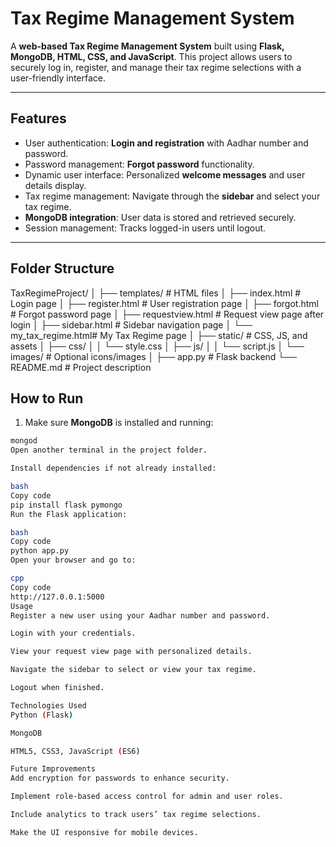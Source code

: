 # Tax Regime Management System

A **web-based Tax Regime Management System** built using **Flask, MongoDB, HTML, CSS, and JavaScript**. This project allows users to securely log in, register, and manage their tax regime selections with a user-friendly interface.

---

## Features

- User authentication: **Login and registration** with Aadhar number and password.
- Password management: **Forgot password** functionality.
- Dynamic user interface: Personalized **welcome messages** and user details display.
- Tax regime management: Navigate through the **sidebar** and select your tax regime.
- **MongoDB integration**: User data is stored and retrieved securely.
- Session management: Tracks logged-in users until logout.

---

## Folder Structure

TaxRegimeProject/
│
├── templates/ # HTML files
│ ├── index.html # Login page
│ ├── register.html # User registration page
│ ├── forgot.html # Forgot password page
│ ├── requestview.html # Request view page after login
│ ├── sidebar.html # Sidebar navigation page
│ └── my_tax_regime.html# My Tax Regime page
│
├── static/ # CSS, JS, and assets
│ ├── css/
│ │ └── style.css
│ ├── js/
│ │ └── script.js
│ └── images/ # Optional icons/images
│
├── app.py # Flask backend
└── README.md # Project description


## How to Run

1. Make sure **MongoDB** is installed and running:

```bash
mongod
Open another terminal in the project folder.

Install dependencies if not already installed:

bash
Copy code
pip install flask pymongo
Run the Flask application:

bash
Copy code
python app.py
Open your browser and go to:

cpp
Copy code
http://127.0.0.1:5000
Usage
Register a new user using your Aadhar number and password.

Login with your credentials.

View your request view page with personalized details.

Navigate the sidebar to select or view your tax regime.

Logout when finished.

Technologies Used
Python (Flask)

MongoDB

HTML5, CSS3, JavaScript (ES6)

Future Improvements
Add encryption for passwords to enhance security.

Implement role-based access control for admin and user roles.

Include analytics to track users’ tax regime selections.

Make the UI responsive for mobile devices.









